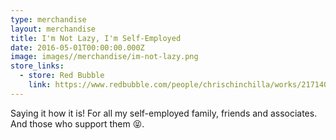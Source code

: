 ```yaml
---
type: merchandise
layout: merchandise
title: I'm Not Lazy, I'm Self-Employed
date: 2016-05-01T00:00:00.000Z
image: images//merchandise/im-not-lazy.png
store_links:
  - store: Red Bubble
    link: https://www.redbubble.com/people/chrischinchilla/works/21714001-im-not-lazy-im-self-employed?ref=work_carousel_work_portfolio_1
---
```


Saying it how it is! For all my self-employed family, friends and associates. And those who support them 😝.
